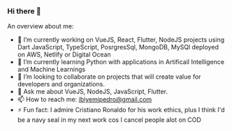### Hi there 👋

An overview about me:

- 🔭 I’m currently working on VueJS, React, Flutter, NodeJS projects using Dart JavaScript, TypeScript, PosrgresSql, MongoDB, MySQl deployed on AWS, Netlify or Digital Ocean
- 🌱 I’m currently learning Python with applications in Artificail Intelligence and Machine Learnings
- 👯 I’m looking to collaborate on projects that will create value for developers and organizations.
- 💬 Ask me about VueJS, NodeJS, JavaScript, Flutter.
- 📫 How to reach me: ibiyemipedro@gmail.com
- ⚡ Fun fact: I admire Cristiano Ronaldo for his work ethics, plus I think I'd be a navy seal in my next work cos I cancel people alot on COD

